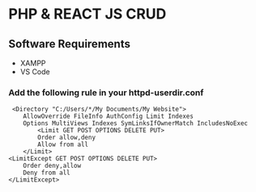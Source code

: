 # PHP & REACT JS CRUD
## Software Requirements
- XAMPP
- VS Code

### Add the following rule in your httpd-userdir.conf
     <Directory "C:/Users/*/My Documents/My Website">
        AllowOverride FileInfo AuthConfig Limit Indexes
        Options MultiViews Indexes SymLinksIfOwnerMatch IncludesNoExec
            <Limit GET POST OPTIONS DELETE PUT>
            Order allow,deny
            Allow from all
        </Limit>
    <LimitExcept GET POST OPTIONS DELETE PUT>
        Order deny,allow
        Deny from all
    </LimitExcept>
</Directory>